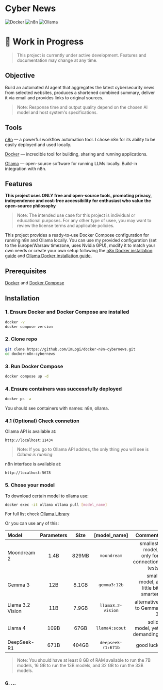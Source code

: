 # Cyber News
![Docker](https://img.shields.io/badge/Docker-ready-blue?logo=docker)
![n8n](https://img.shields.io/badge/n8n-automation-ef476f?logo=n8n&logoColor=white)
![Ollama](https://img.shields.io/badge/-Ollama-000000?style=flat&logo=ollama&logoColor=white)

# 🚧 Work in Progress

> This project is currently under active development.
> Features and documentation may change at any time.


## Objective
Build an automated AI agent that aggregates the latest cybersecurity news from selected websites, produces a shortened combined summary, deliver it via email and provides links to original sources.

>Note: Response time and output quality depend on the chosen AI model and host system's specifications.

## Tools
[n8n](https://n8n.io/) — a powerful workflow automation tool.
I chose n8n for its ability to be easily deployed and used locally.

[Docker](https://www.docker.com/) — incredible tool for building, sharing and running applications.

[Ollama](https://ollama.com/) — open-source software for running LLMs locally. Build-in integration with n8n.


## Features
**This project uses ONLY free and open-source tools, promoting privacy, independence and cost-free accessibility for enthusiast who value the open-source philosophy**
>Note: The intended use case for this project is individual or educational purposes. For any other type of usee, you may want to review the license terms and applicable policies.


This project provides a ready-to-use Docker Compose configuration for running n8n and Ollama locally. You can use my provided configuration (set to the Europe/Warsaw timezone, uses Nvidia GPU), modify it to match your own needs or create your own setup following the [n8n Docker installation guide](https://docs.n8n.io/hosting/installation/docker/) and [Ollama Docker installation guide](https://docs.ollama.com/docker).


## Prerequisites

[Docker](https://www.docker.com/) and [Docker Compose](https://docs.docker.com/compose/)


## Installation


### 1. Ensure Docker and Docker Compose are installed

``` BASH
docker -v
docker compose version
```


### 2. Clone repo

``` BASH
git clone https://github.com/ImLogi/docker-n8n-cybernews.git
cd docker-n8n-cybernews
```


### 3. Run Docker Compose

``` BASH
docker compose up -d
```


### 4. Ensure containers was successfully deployed

``` BASH
docker ps -a
```

You should see containers with names: n8n, ollama.

### 4.1 (Optional) Check connetion

Ollama API is available at:

```
http://localhost:11434
```

>Note: If you go to Ollama API addres, the only thing you will see is *Ollama is running* 

n8n interface is available at:

```
http://localhost:5678
```


### 5. Chose your model

To download certain model to ollama use:

``` BASH
docker exec -it ollama ollama pull [model_name]
```

For full list check [Ollama Library](https://ollama.com/library)

Or you can use any of this:
 
| Model | Parameters | Size | [model_name] | Comment |
|:--|:--:|:--:|:--:|--:|
|Moondream 2|1.4B|829MB|`moondream`|smallest model, only for connection tests|
|Gemma 3|12B|8.1GB|`gemma3:12b`|small model, a little bit smarter|
|Llama 3.2 Vision|11B|7.9GB|`llama3.2-vision`| alternative to Gemma 3|
|Llama 4|109B|67GB|`llama4:scout`| solid model, yet demanding|
|DeepSeek-R1|671B|404GB|`deepseek-r1:671b`|good luck|

>Note: You should have at least 8 GB of RAM available to run the 7B models, 16 GB to run the 13B models, and 32 GB to run the 33B models.


### 6. ...
